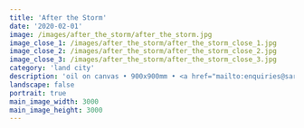 ```yaml
---
title: 'After the Storm'
date: '2020-02-01'
image: /images/after_the_storm/after_the_storm.jpg
image_close_1: /images/after_the_storm/after_the_storm_close_1.jpg
image_close_2: /images/after_the_storm/after_the_storm_close_2.jpg
image_close_3: /images/after_the_storm/after_the_storm_close_3.jpg
category: 'land city'
description: 'oil on canvas • 900x900mm • <a href="mailto:enquiries@sarahanneartist.com" target="_blank" rel="noopener noreferrer">enquire</a>'
landscape: false
portrait: true
main_image_width: 3000
main_image_height: 3000
---
```

